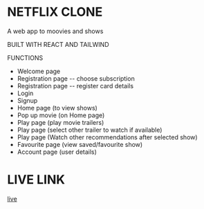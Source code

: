 # NETFLIX CLONE

A web app to moovies and shows

BUILT WITH REACT AND TAILWIND

FUNCTIONS
- Welcome page
- Registration page -- choose subscription
- Registration page -- register card details
- Login
- Signup
- Home page (to view shows)
- Pop up movie (on Home page)
- Play page (play movie trailers)
- Play page (select other trailer to watch if available)
- Play page (Watch other recommendations after selected show)
- Favourite page (view saved/favourite show)
- Account page (user details)

# LIVE LINK 
[live](https://cute-mooncake-861675.netlify.app/)
